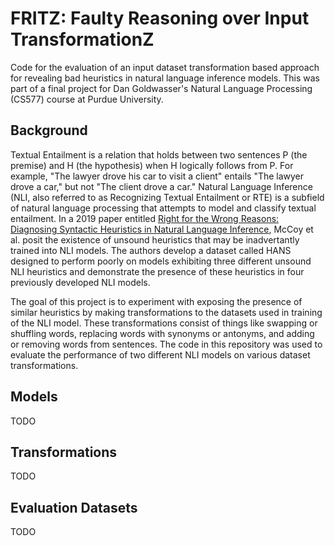 FRITZ: Faulty Reasoning over Input TransformationZ
==================================================

Code for the evaluation of an input dataset transformation based approach for revealing bad heuristics in natural language inference models. This was part of a final project for Dan Goldwasser's Natural Language Processing (CS577) course at Purdue University.

Background
----------

Textual Entailment is a relation that holds between two sentences P (the premise) and H (the hypothesis) when H logically follows from P. For example, "The lawyer drove his car to visit a client" entails "The lawyer drove a car," but not "The client drove a car." Natural Language Inference (NLI, also referred to as Recognizing Textual Entailment or RTE) is a subfield of natural language processing that attempts to model and classify textual entailment. In a 2019 paper entitled [Right for the Wrong Reasons: Diagnosing Syntactic Heuristics in Natural Language Inference](https://arxiv.org/pdf/1902.01007.pdf), McCoy et al. posit the existence of unsound heuristics that may be inadvertantly trained into NLI models. The authors develop a dataset called HANS designed to perform poorly on models exhibiting three different unsound NLI heuristics and demonstrate the presence of these heuristics in four previously developed NLI models.

The goal of this project is to experiment with exposing the presence of similar heuristics by making transformations to the datasets used in training of the NLI model. These transformations consist of things like swapping or shuffling words, replacing words with synonyms or antonyms, and adding or removing words from sentences. The code in this repository was used to evaluate the performance of two different NLI models on various dataset transformations.

Models
------
TODO

Transformations
---------------
TODO

Evaluation Datasets
-------------------
TODO
